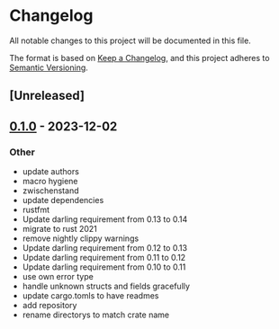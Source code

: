 # Changelog
All notable changes to this project will be documented in this file.

The format is based on [Keep a Changelog](https://keepachangelog.com/en/1.0.0/),
and this project adheres to [Semantic Versioning](https://semver.org/spec/v2.0.0.html).

## [Unreleased]

## [0.1.0](https://github.com/zusi/zusi-rs/releases/tag/zusi-protocol-derive-v0.1.0) - 2023-12-02

### Other
- update authors
- macro hygiene
- zwischenstand
- update dependencies
- rustfmt
- Update darling requirement from 0.13 to 0.14
- migrate to rust 2021
- remove nightly clippy warnings
- Update darling requirement from 0.12 to 0.13
- Update darling requirement from 0.11 to 0.12
- Update darling requirement from 0.10 to 0.11
- use own error type
- handle unknown structs and fields gracefully
- update cargo.tomls to have readmes
- add repository
- rename directorys to match crate name
